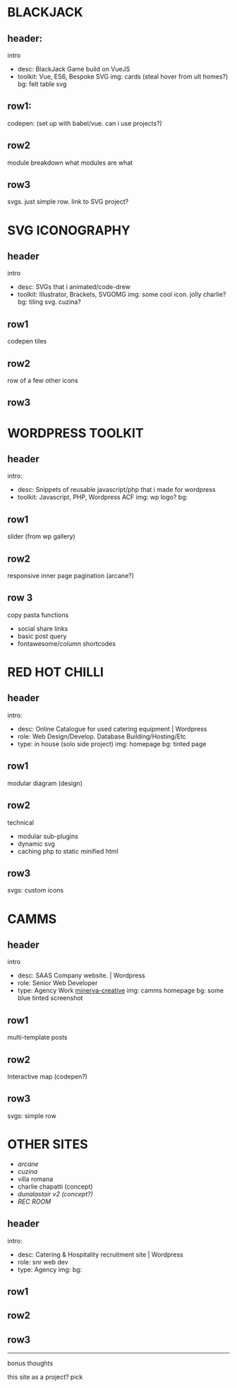 # BLACKJACK

## header:
intro
  - desc: BlackJack Game build on VueJS
  - toolkit: Vue, ES6, Bespoke SVG
img: cards (steal hover from ult homes?)
bg: felt table svg

## row1:
codepen: (set up with babel/vue. can i use projects?)

## row2
module breakdown
what modules are what

## row3
svgs. just simple row. link to SVG project?

# SVG ICONOGRAPHY

## header
intro
  - desc: SVGs that i animated/code-drew
  - toolkit: Illustrator, Brackets, SVGOMG
img: some cool icon. jolly charlie?
bg: tiling svg. cuzina?

## row1
codepen tiles

## row2
row of a few other icons

## row3


# WORDPRESS TOOLKIT

## header
intro:
  - desc: Snippets of reusable javascript/php that i made for wordpress
  - toolkit: Javascript, PHP, Wordpress ACF
img: wp logo?
bg:


## row1
slider (from wp gallery)

## row2
responsive inner page pagination (arcane?)

## row 3
copy pasta functions
  - social share links
  - basic post query
  - fontawesome/column shortcodes

# RED HOT CHILLI

## header
intro:
  - desc: Online Catalogue for used catering equipment | Wordpress
  - role: Web Design/Develop. Database Building/Hosting/Etc
  - type: in house (solo side project)
img: homepage
bg: tinted page

## row1
modular diagram (design)

## row2
technical
  - modular sub-plugins
  - dynamic svg
  - caching php to static minified html

## row3
svgs: custom icons

# CAMMS

## header
intro
  - desc: SAAS Company website. | Wordpress
  - role: Senior Web Developer
  - type: Agency Work [minerva-creative]()
img: camms homepage
bg: some blue tinted screenshot

## row1
multi-template posts

## row2
Interactive map (codepen?)

## row3
svgs: simple row

# OTHER SITES
  - *arcane*
  - *cuzina*
  - villa romana
  - charlie chapatti (concept)
  - *dunalastair v2 (concept?)*
  - *REC ROOM*

## header
intro:
  - desc: Catering & Hospitality recruitment site | Wordpress
  - role: snr web dev
  - type: Agency
img:
bg:

## row1


## row2


## row3


---

bonus thoughts

this site as a project?
pick
